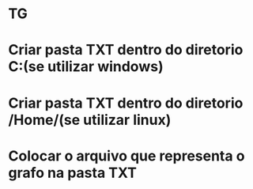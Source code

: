# TG
# Criar pasta TXT dentro do diretorio C:\(se utilizar windows)
# Criar pasta TXT dentro do diretorio /Home/(se utilizar linux)
# Colocar o arquivo que representa o grafo na pasta TXT
